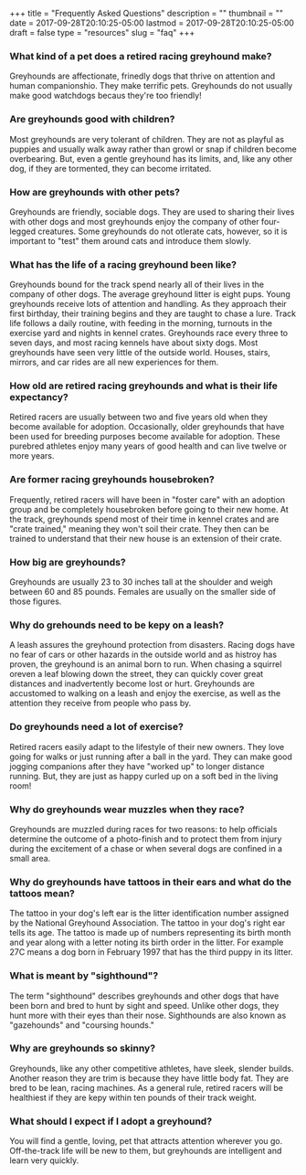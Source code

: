 +++
title = "Frequently Asked Questions"
description = ""
thumbnail = ""
date = 2017-09-28T20:10:25-05:00
lastmod = 2017-09-28T20:10:25-05:00
draft = false
type = "resources"
slug = "faq"
+++

### What kind of a pet does a retired racing greyhound make? ###
Greyhounds are affectionate, frinedly dogs that thrive on attention and human companionshio. They make terrific pets. Greyhounds do not usually make good watchdogs becaus they're too friendly!

### Are greyhounds good with children? ###
Most greyhounds are very tolerant of children. They are not as playful as puppies and usually walk away rather than growl or snap if children become overbearing. But, even a gentle greyhound has its limits, and, like any other dog, if they are tormented, they can become irritated.

### How are greyhounds with other pets? ###
Greyhounds are friendly, sociable dogs. They are used to sharing their lives with other dogs and most greyhounds enjoy the company of other four-legged creatures. Some greyhounds do not otlerate cats, however, so it is important to "test" them around cats and introduce them slowly.

### What has the life of a racing greyhound been like? ###
Greyhounds bound for the track spend nearly all of their lives in the company of other dogs. The average greyhound litter is eight pups. Young greyhounds receive lots of attention and handling. As they approach their first birthday, their training begins and they are taught to chase a lure. Track life follows a daily routine, with feeding in the morning, turnouts in the exercise yard and nights in kennel crates. Greyhounds race every three to seven days, and most racing kennels have about sixty dogs. Most greyhounds have seen very little of the outside world. Houses, stairs, mirrors, and car rides are all new experiences for them.

### How old are retired racing greyhounds and what is their life expectancy? ###
Retired racers are usually between two and five years old when they become available for adoption. Occasionally, older greyhounds that have been used for breeding purposes become available for adoption. These purebred athletes enjoy many years of good health and can live twelve or more years.

### Are former racing greyhounds housebroken? ###
Frequently, retired racers will have been in "foster care" with an adoption group and be completely housebroken before going to their new home. At the track, greyhounds spend most of their time in kennel crates and are "crate trained," meaning they won't soil their crate. They then can be trained to understand that their new house is an extension of their crate.

### How big are greyhounds? ###
Greyhounds are usually 23 to 30 inches tall at the shoulder and weigh between 60 and 85 pounds. Females are usually on the smaller side of those figures.

### Why do grehounds need to be kepy on a leash? ###
A leash assures the greyhound protection from disasters. Racing dogs have no fear of cars or other hazards in the outside world and as histroy has proven, the greyhound is an animal born to run. When chasing a squirrel oreven a leaf blowing down the street, they can quickly cover great distances and inadvertently become lost or hurt. Greyhounds are accustomed to walking on a leash and enjoy the exercise, as well as the attention they receive from people who pass by.

### Do greyhounds need a lot of exercise? ###
Retired racers easily adapt to the lifestyle of their new owners. They love going for walks or just running after a ball in the yard. They can make good jogging companions after they have "worked up" to longer distance running. But, they are just as happy curled up on a soft bed in the living room!

### Why do greyhounds wear muzzles when they race? ###
Greyhounds are muzzled during races for two reasons: to help officials determine the outcome of a photo-finish and to protect them from injury during the excitement of a chase or when several dogs are confined in a small area.

### Why do greyhounds have tattoos in their ears and what do the tattoos mean? ###
The tattoo in your dog's left ear is the litter identification number assigned by the National Greyhound Association. The tattoo in your dog's right ear tells its age. The tattoo is made up of numbers representing its birth month and year along with a letter noting its birth order in the litter. For example 27C means a dog born in February 1997 that has the third puppy in its litter.

### What is meant by "sighthound"? ###
The term "sighthound" describes greyhounds and other dogs that have been born and bred to hunt by sight and speed. Unlike other dogs, they hunt more with their eyes than their nose. Sighthounds are also known as "gazehounds" and "coursing hounds."

### Why are greyhounds so skinny? ###
Greyhounds, like any other competitive athletes, have sleek, slender builds. Another reason they are trim is because they have little body fat. They are bred to be lean, racing machines. As a general rule, retired racers will be healthiest if they are kepy within ten pounds of their track weight.

### What should I expect if I adopt a greyhound? ###
You will find a gentle, loving, pet that attracts attention wherever you go. Off-the-track life will be new to them, but greyhounds are intelligent and learn very quickly.